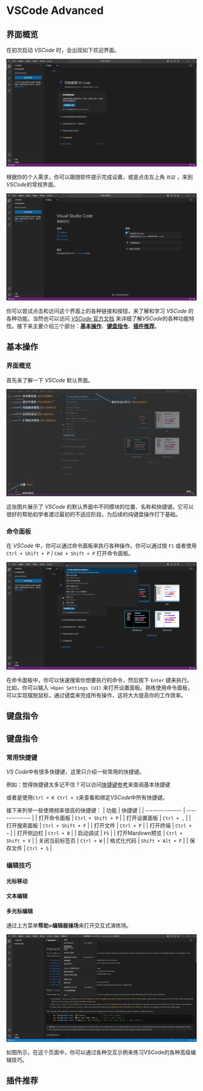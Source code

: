 # VSCode Advanced

## 界面概览

在初次启动 *VSCode* 时，会出现如下欢迎界面。

![](./pics/VSCodeAd-Welcome.png)

根据你的个人需求，你可以跟随软件提示完成设置，或是点击左上角 `欢迎` ，来到*VSCode*的常规界面。

![](./pics/VSCodeAd-DefaultUI.png)

你可以尝试点击和访问这个界面上的各种链接和按钮，来了解和学习 *VSCode* 的各种功能。当然也可以访问 [*VSCode* 官方文档][VSCode-doc] 来详细了解*VSCode*的各种功能特性。接下来主要介绍三个部分：[**基本操作**](#基本操作)、[**键盘指令**](#键盘操作)、[**插件推荐**](#推荐插件)。

[VSCode-doc]: https://code.visualstudio.com/docs


## 基本操作

### 界面概览

首先来了解一下 *VSCode* 默认界面。

![](./pics/VSCodeAd-UIwithComment.png)

这张图片展示了 *VSCode* 的默认界面中不同模块的位置、名称和快捷键。它可以很好的帮助初学者渡过最初的不适应阶段，为后续的纯键盘操作打下基础。


### 命令面板

在 *VSCode* 中，你可以通过命令面板来执行各种操作。你可以通过按 `F1` 或者使用 `Ctrl + Shift + P` / `Cmd + Shift + P` 打开命令面板。

![](./pics/VSCodeAd-CommandPanel.png)

在命令面板中，你可以快速搜索你想要执行的命令，然后按下 `Enter` 键来执行。比如，你可以输入 `>Open Settings (UI)` 来打开设置面板。熟练使用命令面板，可以实现摆脱鼠标，通过键盘来完成所有操作，这将大大提高你的工作效率。



## 键盘指令

## 键盘指令

### 常用快捷键
*VS Code*中有很多快捷键，这里只介绍一些常用的快捷键。

例如：觉得快捷键太多记不住？可以访问[快捷键参考](https://code.visualstudio.com/shortcuts/keyboard-shortcuts-windows.pdf)来查阅基本快捷键

或者是使用`Ctrl + K Ctrl + S`来查看和绑定*VSCode*中所有快捷键。

接下来列举一些使用频率很高的快捷键：
| 功能 | 快捷键 |
| --------------- | -------------- |
| 打开命令面板 | `Ctrl + Shift + P` |
| 打开设置面板 | `Ctrl + ,` |
| 打开搜索面板 | `Ctrl + Shift + F` |
| 打开文件 | `Ctrl + P` |
| 打开终端 | `Ctrl + ~` |
| 打开侧边栏 | `Ctrl + B` |
| 启动调试 | `F5` |
| 打开Mardown预览 | `Ctrl + Shift + V` |
| 关闭当前标签页 | `Ctrl + W` |
| 格式化代码 | `Shift + Alt + F` |
| 保存文件 | `Ctrl + S` |


### 编辑技巧

#### 光标移动
<!--
TODO
-->


#### 文本编辑
<!--
TODO
-->


#### 多光标编辑
通过上方菜单**帮助>编辑器操场**来打开交互式演练场。

![](pics/VSCodeAd-EditorPlayground.png)

如图所示，在这个页面中，你可以通过各种交互示例来练习VSCode的各种高级编辑技巧。


## 插件推荐